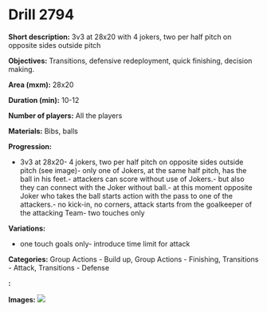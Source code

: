 # Drill 2794

**Short description:**
3v3 at 28x20 with 4 jokers, two per half pitch on opposite sides outside pitch

**Objectives:**
Transitions, defensive redeployment, quick finishing, decision making.

**Area (mxm):**
28x20

**Duration (min):**
10-12

**Number of players:**
All the players

**Materials:**
Bibs, balls

**Progression:**
- 3v3 at 28x20- 4 jokers, two per half pitch on opposite sides outside pitch (see image)- only one of Jokers, at the same half pitch, has the ball in his feet.- attackers can score without use of Jokers.- but also they can connect with the Joker without ball.- at this moment opposite Joker who takes the ball starts action with the pass to one of the attackers.- no kick-in, no corners, attack starts from the goalkeeper of the attacking Team- two touches only

**Variations:**
- one touch goals only- introduce time limit for attack

**Categories:**
Group Actions - Build up, Group Actions - Finishing, Transitions - Attack, Transitions - Defense

**:**


**Images:**
![](https://www.coachingfutsal.com/\images\88972407-526a-4e21-9733-3b8f52286376_005.png)

